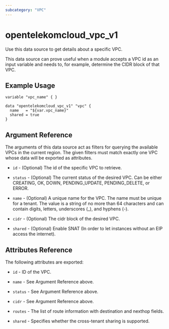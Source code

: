 ```yaml
---
subcategory: "VPC"
---
```


# opentelekomcloud_vpc_v1

Use this data source to get details about a specific VPC.

This data source can prove useful when a module accepts a VPC id as an input variable and needs to, for example, determine the CIDR block of that VPC.

## Example Usage

```hcl
variable "vpc_name" { }

data "opentelekomcloud_vpc_v1" "vpc" {
  name   = "${var.vpc_name}"
  shared = true
}
```

## Argument Reference

The arguments of this data source act as filters for querying the available VPCs in the current region. The given filters must match exactly one VPC whose data will be exported as attributes.

* `id` - (Optional) The id of the specific VPC to retrieve.

* `status` - (Optional) The current status of the desired VPC. Can be either CREATING, OK, DOWN, PENDING_UPDATE, PENDING_DELETE, or ERROR.

* `name` - (Optional) A unique name for the VPC. The name must be unique for a tenant. The value is a string of no more than 64 characters and can contain digits, letters, 
  underscores (_), and hyphens (-).

* `cidr` - (Optional) The cidr block of the desired VPC.

* `shared` - (Optional) Enable SNAT (In order to let instances without an EIP access the internet).



## Attributes Reference

The following attributes are exported:

* `id` - ID of the VPC.

* `name` -  See Argument Reference above.

* `status` - See Argument Reference above.

* `cidr` - See Argument Reference above.

* `routes` - The list of route information with destination and nexthop fields.

* `shared` - Specifies whether the cross-tenant sharing is supported.
